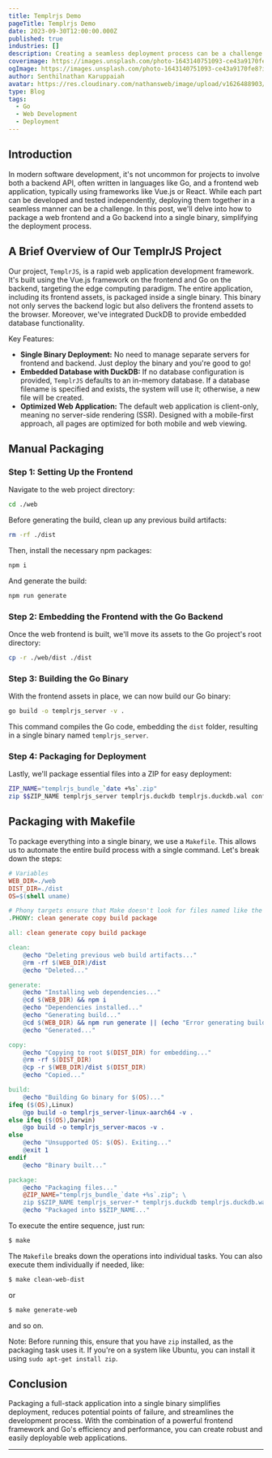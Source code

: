 ```yaml
---
title: Templrjs Demo
pageTitle: Templrjs Demo
date: 2023-09-30T12:00:00.000Z
published: true
industries: []
description: Creating a seamless deployment process can be a challenge when building full-stack applications. This blog will walk you through packaging a web frontend and a Go backend into a single binary, making deployment easier and more efficient.
coverimage: https://images.unsplash.com/photo-1643140751093-ce43a9170fe8?ixlib=rb-4.0.3&ixid=M3wxMjA3fDB8MHxwaG90by1wYWdlfHx8fGVufDB8fHx8fA%3D%3D&auto=format&fit=crop&w=3436&q=80
ogImage: https://images.unsplash.com/photo-1643140751093-ce43a9170fe8?ixlib=rb-4.0.3&ixid=M3wxMjA3fDB8MHxwaG90by1wYWdlfHx8fGVufDB8fHx8fA%3D%3D&auto=format&fit=crop&w=3436&q=80
author: Senthilnathan Karuppaiah
avatar: https://res.cloudinary.com/nathansweb/image/upload/v1626488903/profile/Senthil-profile-picture-01_al07i5.jpg
type: Blog
tags:
  - Go
  - Web Development
  - Deployment
---
```


## Introduction

In modern software development, it's not uncommon for projects to involve both a backend API, often written in languages like Go, and a frontend web application, typically using frameworks like Vue.js or React. While each part can be developed and tested independently, deploying them together in a seamless manner can be a challenge. In this post, we'll delve into how to package a web frontend and a Go backend into a single binary, simplifying the deployment process.

## A Brief Overview of Our TemplrJS Project

Our project, `TemplrJS`, is a rapid web application development framework. It's built using the Vue.js framework on the frontend and Go on the backend, targeting the edge computing paradigm. The entire application, including its frontend assets, is packaged inside a single binary. This binary not only serves the backend logic but also delivers the frontend assets to the browser. Moreover, we've integrated DuckDB to provide embedded database functionality.

Key Features:
- **Single Binary Deployment:** No need to manage separate servers for frontend and backend. Just deploy the binary and you're good to go!
- **Embedded Database with DuckDB:** If no database configuration is provided, `TemplrJS` defaults to an in-memory database. If a database filename is specified and exists, the system will use it; otherwise, a new file will be created.
- **Optimized Web Application:** The default web application is client-only, meaning no server-side rendering (SSR). Designed with a mobile-first approach, all pages are optimized for both mobile and web viewing.

## Manual Packaging

### Step 1: Setting Up the Frontend

Navigate to the web project directory:

```bash
cd ./web
```

Before generating the build, clean up any previous build artifacts:

```bash
rm -rf ./dist
```

Then, install the necessary npm packages:

```bash
npm i
```

And generate the build:

```bash
npm run generate
```

### Step 2: Embedding the Frontend with the Go Backend

Once the web frontend is built, we'll move its assets to the Go project's root directory:

```bash
cp -r ./web/dist ./dist
```

### Step 3: Building the Go Binary

With the frontend assets in place, we can now build our Go binary:

```bash
go build -o templrjs_server -v .
```

This command compiles the Go code, embedding the `dist` folder, resulting in a single binary named `templrjs_server`.

### Step 4: Packaging for Deployment

Lastly, we'll package essential files into a ZIP for easy deployment:

```bash
ZIP_NAME="templrjs_bundle_`date +%s`.zip"
zip $$ZIP_NAME templrjs_server templrjs.duckdb templrjs.duckdb.wal config.yml .env.sample
```

## Packaging with Makefile

To package everything into a single binary, we use a `Makefile`. This allows us to automate the entire build process with a single command. Let's break down the steps:

```makefile
# Variables
WEB_DIR=./web
DIST_DIR=./dist
OS=$(shell uname)

# Phony targets ensure that Make doesn't look for files named like the target
.PHONY: clean generate copy build package

all: clean generate copy build package

clean:
	@echo "Deleting previous web build artifacts..."
	@rm -rf $(WEB_DIR)/dist
	@echo "Deleted..."

generate:
	@echo "Installing web dependencies..."
	@cd $(WEB_DIR) && npm i
	@echo "Dependencies installed..."
	@echo "Generating build..."
	@cd $(WEB_DIR) && npm run generate || (echo "Error generating build. Exiting..." && exit 1)
	@echo "Generated..."

copy:
	@echo "Copying to root $(DIST_DIR) for embedding..."
	@rm -rf $(DIST_DIR)
	@cp -r $(WEB_DIR)/dist $(DIST_DIR)
	@echo "Copied..."

build:
	@echo "Building Go binary for $(OS)..."
ifeq ($(OS),Linux)
	@go build -o templrjs_server-linux-aarch64 -v .
else ifeq ($(OS),Darwin)
	@go build -o templrjs_server-macos -v .
else
	@echo "Unsupported OS: $(OS). Exiting..."
	@exit 1
endif
	@echo "Binary built..."

package:
	@echo "Packaging files..."
	@ZIP_NAME="templrjs_bundle_`date +%s`.zip"; \
	zip $$ZIP_NAME templrjs_server-* templrjs.duckdb templrjs.duckdb.wal config.yml docker-compose.yml rules.yml .env.sample
	@echo "Packaged into $$ZIP_NAME..."
```


To execute the entire sequence, just run:

```bash
$ make
```

The `Makefile` breaks down the operations into individual tasks. You can also execute them individually if needed, like:

```bash
$ make clean-web-dist
```

or 

```bash
$ make generate-web
```

and so on.

Note: Before running this, ensure that you have `zip` installed, as the packaging task uses it. If you're on a system like Ubuntu, you can install it using `sudo apt-get install zip`.


## Conclusion

Packaging a full-stack application into a single binary simplifies deployment, reduces potential points of failure, and streamlines the development process. With the combination of a powerful frontend framework and Go's efficiency and performance, you can create robust and easily deployable web applications.

--- 